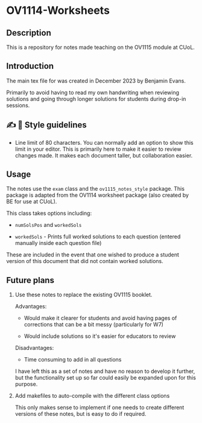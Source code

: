 # OV1114-Worksheets

## Description

This is a repository for notes made teaching on the OV1115 module at CUoL.

## Introduction

The main tex file for was created in December 2023 by Benjamin Evans.

Primarily to avoid having to read my own handwriting when reviewing
solutions and going through longer solutions for students during drop-in
sessions.

## :writing_hand: :dizzy: Style guidelines

* Line limit of 80 characters. You can normally add an option to show this
limit in your editor. This is primarily here to make it easier to review
changes made. It makes each document taller, but collaboration easier.

## Usage

The notes use the `exam` class and the `ov1115_notes_style` package.
This package is adapted from the OV1114 worksheet package
(also created by BE for use at CUoL).

This class takes options including:

* `numSolsPos` and `workedSols`

* `workedSols` - Prints full worked solutions to each question (entered
manually inside each question file)

These are included in the event that one wished to produce a student version
of this document that did not contain worked solutions.

## Future plans

1. Use these notes to replace the existing OV1115 booklet.

    Advantages:

    * Would make it clearer for students and avoid having pages of corrections
    that can be a bit messy (particularly for W7)

    * Would include solutions so it's easier for educators to review

    Disadvantages:

    * Time consuming to add in all questions

    I have left this as a set of notes and have no reason to develop it further,
    but the functionality set up so far could easily be expanded upon for this
    purpose.

1. Add makefiles to auto-compile with the different class options

    This only makes sense to implement if one needs to create different versions of
    these notes, but is easy to do if required.

<!-- The `workedSols` option can be selected independently of the other three
options. If multiple options for the numerical solutions are selected only one
will be used, with the following heirarchy:
> `noSols` > `numSolsPre` > `numSolsPos`

The make file is set up to produce 4 pdfs, one for each option. Make sure the
lines
> `% \setcounter{printSols}{1}`
and
> `% \setcounter{printWorkedSols}{1}`
are commented out and that the counters have not been manually set if you wish
to use the make file.

Terminal commands for make file use (when in the directory of the main .tex
file)

> `make`

This will make the pdfs and all of the auxiliary files

> `make clean`

This will remove (clean) the auxiliary files, just leaving the four pdfs -->
